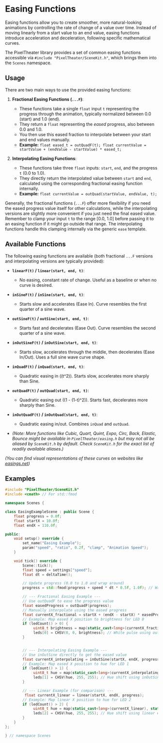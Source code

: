 # Easing Functions

Easing functions allow you to create smoother, more natural-looking animations by controlling the rate of change of a value over time. Instead of moving linearly from a start value to an end value, easing functions introduce acceleration and deceleration, following specific mathematical curves.

The PixelTheater library provides a set of common easing functions accessible via `#include "PixelTheater/SceneKit.h"`, which brings them into the `Scenes` namespace.

## Usage

There are two main ways to use the provided easing functions:

1.  **Fractional Easing Functions (`...F`)**:
    *   These functions take a single `float` input `t` representing the progress through the animation, typically normalized between 0.0 (start) and 1.0 (end).
    *   They return a `float` representing the *eased* progress, also between 0.0 and 1.0.
    *   You then use this eased fraction to interpolate between your start and end values manually.
    *   **Example:** `float eased_t = outQuadF(t); float currentValue = startValue + (endValue - startValue) * eased_t;`

2.  **Interpolating Easing Functions**:
    *   These functions take three `float` inputs: `start`, `end`, and the progress `t` (0.0 to 1.0).
    *   They directly return the interpolated value between `start` and `end`, calculated using the corresponding fractional easing function internally.
    *   **Example:** `float currentValue = outQuad(startValue, endValue, t);`

Generally, the fractional functions (`...F`) offer more flexibility if you need the eased progress value itself for other calculations, while the interpolating versions are slightly more convenient if you just need the final eased value. Remember to clamp your input `t` to the range [0.0, 1.0] before passing it to an easing function if it might go outside that range. The interpolating functions handle this clamping internally via the generic `ease` template.

## Available Functions

The following easing functions are available (both fractional `...F` versions and interpolating versions are typically provided):

*   **`linearF(t)` / `linear(start, end, t)`**:
    *   No easing, constant rate of change. Useful as a baseline or when no curve is desired.

*   **`inSineF(t)` / `inSine(start, end, t)`**:
    *   Starts slow and accelerates (Ease In). Curve resembles the first quarter of a sine wave.

*   **`outSineF(t)` / `outSine(start, end, t)`**:
    *   Starts fast and decelerates (Ease Out). Curve resembles the second quarter of a sine wave.

*   **`inOutSineF(t)` / `inOutSine(start, end, t)`**:
    *   Starts slow, accelerates through the middle, then decelerates (Ease In/Out). Uses a full sine wave curve shape.

*   **`inQuadF(t)` / `inQuad(start, end, t)`**:
    *   Quadratic easing in (\(t^2\)). Starts slow, accelerates more sharply than Sine.

*   **`outQuadF(t)` / `outQuad(start, end, t)`**:
    *   Quadratic easing out (\(1 - (1-t)^2\)). Starts fast, decelerates more sharply than Sine.

*   **`inOutQuadF(t)` / `inOutQuad(start, end, t)`**:
    *   Quadratic easing in/out. Combines `inQuad` and `outQuad`.

*   *(Note: More functions like Cubic, Quart, Quint, Expo, Circ, Back, Elastic, Bounce might be available in `PixelTheater/easing.h` but may not all be aliased by `SceneKit.h` by default. Check `SceneKit.h` for the exact list of readily available aliases.)*

*(You can find visual representations of these curves on websites like [easings.net](https://easings.net/))*

## Examples

```cpp
#include "PixelTheater/SceneKit.h"
#include <cmath> // For std::fmod

namespace Scenes {

class EasingExampleScene : public Scene {
    float progress = 0.0f;
    float startX = 10.0f;
    float endX = 110.0f;

public:
    void setup() override {
        set_name("Easing Example");
        param("speed", "ratio", 0.2f, "clamp", "Animation Speed");
    }

    void tick() override {
        Scene::tick();
        float speed = settings["speed"];
        float dt = deltaTime();

        // Update progress (0.0 to 1.0 and wrap around)
        progress = std::fmod(progress + speed * dt * 0.5f, 1.0f); // Wraps every ~2s at speed=1

        // --- Fractional Easing Example ---
        // Use outQuadF to ease the progress value
        float easedProgress = outQuadF(progress);
        // Manually interpolate using the eased progress
        float currentX_fractional = startX + (endX - startX) * easedProgress;
        // Example: Map eased X position to brightness for LED 0
        if (ledCount() > 0) {
             uint8_t brightness = map(static_cast<long>(currentX_fractional), static_cast<long>(startX), static_cast<long>(endX), 0, 255);
             leds[0] = CHSV(0, 0, brightness); // White pulse using outQuad ease
        }


        // --- Interpolating Easing Example ---
        // Use inOutSine directly to get the eased value
        float currentX_interpolating = inOutSine(startX, endX, progress);
        // Example: Map eased X position to hue for LED 1
        if (ledCount() > 1) {
             uint8_t hue = map(static_cast<long>(currentX_interpolating), static_cast<long>(startX), static_cast<long>(endX), 0, 255);
             leds[1] = CHSV(hue, 255, 255); // Hue shift using inOutSine ease
        }

        // --- Linear Example (for comparison) ---
         float currentX_linear = linear(startX, endX, progress);
        // Example: Map linear X position to hue for LED 2
        if (ledCount() > 2) {
             uint8_t hue = map(static_cast<long>(currentX_linear), static_cast<long>(startX), static_cast<long>(endX), 0, 255);
             leds[2] = CHSV(hue, 255, 255); // Hue shift using linear ease
        }
    }
};

} // namespace Scenes
``` 